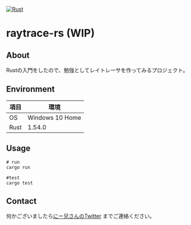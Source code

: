 [![Rust](https://github.com/drumath2237/raytrace-rs/actions/workflows/rust.yml/badge.svg)](https://github.com/drumath2237/raytrace-rs/actions/workflows/rust.yml)

# raytrace-rs (WIP)

## About

Rustの入門をしたので、勉強としてレイトレーサを作ってみるプロジェクト。

## Environment

|項目|環境|
|---|---|
|OS|Windows 10 Home|
|Rust|1.54.0|

## Usage

```shell
# run
cargo run

#test
cargo test
```

## Contact

何かございましたら[にー兄さんのTwitter](https://twitter.com/ninisan_drumath)
までご連絡ください。